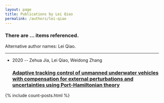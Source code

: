 ```yaml
---
layout: page
title: Publications by Lei Qiao
permalink: /authors/lei-qiao
---
```


<h3 id="number-posts">There are ... items referenced.</h3>
<p id='info-authors'>Alternative author names: Lei Qiao.</p>
<hr />
<ul class="post-list">
<li><span class='post-meta'>2020 -- Zehua Jia, Lei Qiao, Weidong Zhang</span><h3><a class='post-link' href="{{ site.baseurl }}/adaptive-tracking-control-of-unmanned-underwater-vehicles-with-compensation-for-external-perturbations-and-uncertainties-using-port-hamiltonian-theory">Adaptive tracking control of unmanned underwater vehicles with compensation for external perturbations and uncertainties using Port-Hamiltonian theory</a></h3></li>

</ul>
{% include count-posts.html %}
